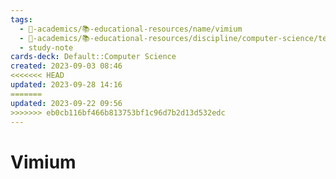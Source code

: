 ```yaml
---
tags:
  - 🔴-academics/📚-educational-resources/name/vimium
  - 🔴-academics/📚-educational-resources/discipline/computer-science/technology/vimium
  - study-note
cards-deck: Default::Computer Science
created: 2023-09-03 08:46
<<<<<<< HEAD
updated: 2023-09-28 14:16
=======
updated: 2023-09-22 09:56
>>>>>>> eb0cb116bf466b813753bf1c96d7b2d13d532edc
---
```


# Vimium

